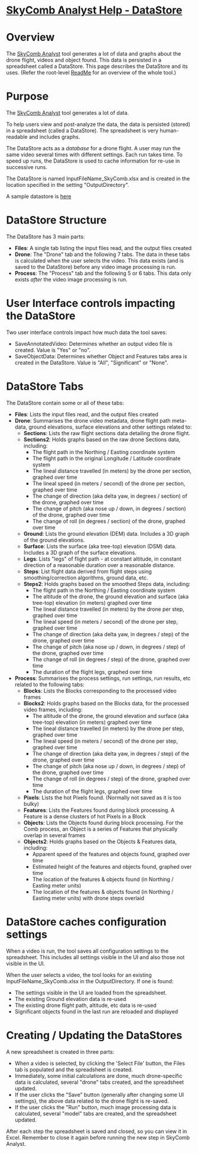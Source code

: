 # [SkyComb Analyst Help - DataStore](https://github.com/PhilipQuirke/SkyCombAnalystHelp/) 

# Overview
The [SkyComb Analyst](https://github.com/PhilipQuirke/SkyCombAnalyst/) tool 
generates a lot of data and graphs about the drone flight, videos and object found. 
This data is persisted in a spreadsheet called a DataStore. 
This page describes the DataStore and its uses. 
(Refer the root-level [ReadMe](./README.md) for an overview of the whole tool.)


# Purpose
The [SkyComb Analyst](https://github.com/PhilipQuirke/SkyCombAnalyst/) tool generates a lot of data. 

To help users view and post-analyze the data, the data is persisted (stored) in a spreadsheet (called a DataStore).
The spreadsheet is very human-readable and includes graphs.

The DataStore acts as a _database_ for a drone flight.
A user may run the same video several times with different settings. Each run takes time. 
To speed up runs, the DataStore is used to cache information for re-use in successive runs.

The DataStore is named InputFileName_SkyComb.xlsx and is created in the location specified in the setting "OutputDirectory". 

A sample datastore is [here](./Static/DJI_0094_SkyComb.xlsx)

# DataStore Structure
The DataStore has 3 main parts:
- **Files**: A single tab listing the input files read, and the output files created
- **Drone**: The "Drone" tab and the following 7 tabs. The data in these tabs is calculated when the user selects the video. This data exists (and is saved to the DataStore) before any video image processing is run.
- **Process**:  The "Process" tab and the following 5 or 6 tabs. This data only exists _after_ the video image processing is run.

# User Interface controls impacting the DataStore
Two user interface controls impact how much data the tool saves: 
- SaveAnnotatedVideo: Determines whether an output video file is created. Value is "Yes" or "no". 
- SaveObjectData: Determines whether Object and Features tabs area is created in the DataStore. Value is "All", "Significant" or "None". 

# DataStore Tabs
The DataStore contain some or all of these tabs:
- **Files**: Lists the input files read, and the output files created
- **Drone**: Summarises the drone video metadata, drone flight path meta-data, ground elevations, surface elevations and other settings related to:
	- **Sections**: Lists the raw flight sections data detailing the drone flight. 
	- **Sections2**: Holds graphs based on the raw drone Sections data, including:
		- The flight path in the Northing / Easting coordinate system
		- The flight path in the original Longitude / Latitude coordinate system   	
		- The lineal distance travelled (in meters) by the drone per section, graphed over time 
		- The lineal speed (in meters / second) of the drone per section, graphed over time
		- The change of direction (aka delta yaw, in degrees / section) of the drone, graphed over time 
		- The change of pitch (aka nose up / down, in degrees / section) of the drone, graphed over time 
		- The change of roll (in degrees / section) of the drone, graphed over time 
	- **Ground**: Lists the ground elevation (DEM) data. Includes a 3D graph of the ground elevations.
	- **Surface**: Lists the surface (aka tree-top) elevation (DSM) data. Includes a 3D graph of the surface elevations.
	- **Legs**: Lists "legs" of flight path - at constant altitude, in constant direction of a reasonable duration over a reasonable distance. 
	- **Steps**: List flight data derived from flight steps using smoothing/correction algorithms, ground data, etc.
	- **Steps2**: Holds graphs based on the smoothed Steps data, including:
		- The flight path in the Northing / Easting coordinate system
		- The altitude of the drone, the ground elevation and surface (aka tree-top) elevation (in meters) graphed over time	
		- The lineal distance travelled (in meters) by the drone per step, graphed over time 
		- The lineal speed (in meters / second) of the drone per step, graphed over time
		- The change of direction (aka delta yaw, in degrees / step) of the drone, graphed over time 
		- The change of pitch (aka nose up / down, in degrees / step) of the drone, graphed over time 
		- The change of roll (in degrees / step) of the drone, graphed over time 
		- The duration of the flight legs, graphed over time 
- **Process**: Summarises the process settings, run settings, run results, etc related to the following tabs:
	- **Blocks**: Lists the Blocks corresponding to the processed video frames
	- **Blocks2**: Holds graphs based on the Blocks data, for the processed video frames, including:
		- The altitude of the drone, the ground elevation and surface (aka tree-top) elevation (in meters) graphed over time	
		- The lineal distance travelled (in meters) by the drone per step, graphed over time 
		- The lineal speed (in meters / second) of the drone per step, graphed over time
		- The change of direction (aka delta yaw, in degrees / step) of the drone, graphed over time 
		- The change of pitch (aka nose up / down, in degrees / step) of the drone, graphed over time 
		- The change of roll (in degrees / step) of the drone, graphed over time 
		- The duration of the flight legs, graphed over time 
	- **Pixels**: Lists the hot Pixels found. (Normally not saved as it is too bulky)
	- **Features**: Lists the Features found during block processing. A Feature is a dense clusters of hot Pixels in a Block
	- **Objects**: Lists the Objects found during block processing. For the Comb process, an Object is a series of Features that physically overlap in several frames 
	- **Objects2**: Holds graphs based on the Objects & Features data, including:
		- Apparent speed of the features and objects found, graphed over time   
		- Estimated height of the features and objects found, graphed over time   
		- The location of the features & objects found (in Northing / Easting meter units)
		- The location of the features & objects found (in Northing / Easting meter units) with drone steps overlaid
	

# DataStore caches configuration settings
When a video is run, the tool saves all configuration settings to the spreadsheet. 
This includes all settings visible in the UI and also those not visible in the UI.

When the user selects a video, the tool looks for an existing InputFileName_SkyComb.xlsx 
in the OutputDirectory. If one is found:
- The settings visible in the UI are loaded from the spreadsheet.
- The existing Ground elevation data is re-used
- The existing drone flight path, altitude, etc data is re-used
- Significant objects found in the last run are reloaded and displayed


# Creating / Updating the DataStores 
A new spreadsheet is created in three parts:
- When a video is selected, by clicking the 'Select File' button, the Files tab is populated and the spreadsheet is created.
- Immediately, some initial calculations are done, much drone-specific data is calculated, several "drone" tabs created, and the spreadsheet updated.
- If the user clicks the "Save" button (generally after changing some UI settings), the above data related to the drone flight is re-saved.
- If the user clicks the "Run" button, much image processing data is calculated, several "model" tabs are created, and the spreadsheet updated.

After each step the spreadsheet is saved and closed, so you can view it in Excel. 
Remember to close it again before running the new step in SkyComb Analyst.
